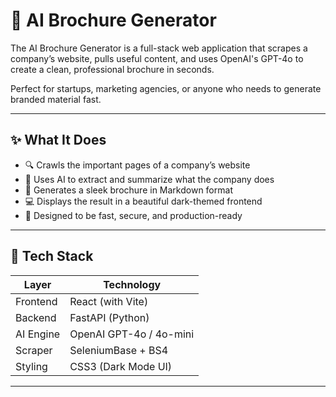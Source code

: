 # 🧠 AI Brochure Generator

The AI Brochure Generator is a full-stack web application that scrapes a company’s website, pulls useful content, and uses OpenAI's GPT-4o to create a clean, professional brochure in seconds.

Perfect for startups, marketing agencies, or anyone who needs to generate branded material fast.

---

## ✨ What It Does

- 🔍 Crawls the important pages of a company’s website
- 🧠 Uses AI to extract and summarize what the company does
- 📄 Generates a sleek brochure in Markdown format
- 💻 Displays the result in a beautiful dark-themed frontend
- 🚀 Designed to be fast, secure, and production-ready

---

## 🧱 Tech Stack

| Layer     | Technology            |
|-----------|------------------------|
| Frontend  | React (with Vite)      |
| Backend   | FastAPI (Python)       |
| AI Engine | OpenAI GPT-4o / 4o-mini|
| Scraper   | SeleniumBase + BS4     |
| Styling   | CSS3 (Dark Mode UI)    |

---
